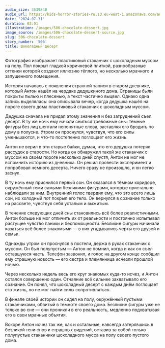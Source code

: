 ```yaml
---
audio_size: 3639840
audio_url: https://kids-horror-stories-ru.s3.eu-west-1.amazonaws.com/audio/506-chocolate-dessert.mp3
date: '2024-07-31'
duration: 03:01
illustration: /images/506-chocolate-dessert.jpg
image_source: /images/506-chocolate-dessert-source.jpg
slug: 506-chocolate-dessert
story_number: '506'
title: Шоколадный десерт
---
```


Фотография изображает пластиковый стаканчик с шоколадным муссом на полу. Пол покрыт гладкой коричневой плиткой, разнообразные оттенки которой создают иллюзию тёплого, но несколько мрачного и запущенного помещения.

История началась с появления странной записи в старом дневнике, который Антон нашёл на чердаке дедушкиного дома. Страницы были покрыты пылью и плесенью, а текст частично выцвел. Однако одна запись выделялась: она описывала вечер, когда дедушка нашёл на пороге своего дома пластиковый стаканчик с шоколадным муссом.

Дедушка сначала не придал этому значения и без затруднений съел десерт. В ту же ночь ему начали сниться тревожные сны: тёмные фигуры без лиц шептали непонятные слова, заставляя его бродить по дому в полусне. Утром он проснулся, чувствуя, что его силы уменьшаются, и что-то постепенно поглощает его жизнь.

Антон не верил в эти старые байки, думая, что его дедушка потерял рассудок в старости. Но когда он обнаружил такой же стаканчик с муссом на своём пороге несколько дней спустя, Антон не мог не вспомнить историю из дневника. Он решил провести эксперимент и попробовал немного десерта. Ничего сразу не произошло, и он легко заснул.

В ту ночь ему приснился первый сон. Он оказался в тёмном коридоре, окружённый теми самыми безликими фигурами, которые пристально наблюдали за ним. Внутренний голос твердил ему, что это всего лишь сон, но холодный пот покрыл его тело. Он вернулся в сознание только на рассвете, чувствуя себя усталым и выжитым.

В течение следующих дней сны становились всё более реалистичными. Антон больше не мог отличить их от реальности и постоянно испытывал растущее чувство паники и беспомощности. Безликие фигуры начинали казаться всё более знакомыми — в них угадывались черты его друзей и семьи.

Однажды утром он проснулся в постели, держа в руках стаканчик с муссом. Он был полупустым — Антон не помнил, когда и как он съел оставшуюся часть. Телефон зазвонил, и голос на другом конце сообщил ему страшную новость — его сестра и племянница исчезли прошлой ночью.

Через несколько недель весь его круг знакомых куда-то исчез, и Антон остался совершенно один. Отчаяние всё сильнее захватывало его сознание. Он понял, что шоколадный десерт с каждым днём поглощает его жизнь, но не мог найти силы сопротивляться.

В финале своей истории он сидел на полу, окружённый пустыми стаканчиками, обвитый в темноте своего дома. Безликие фигуры уже не только во сне — они проникли в его реальность, медленно подхватывая его в свои мрачные объятия.

Вскоре Антон исчез так же, как и остальные, навсегда затерявшись в безликой тени снов и страшных видений, оставив за собой только полупустые стаканчики шоколадного мусса на полу своего пустого дома.